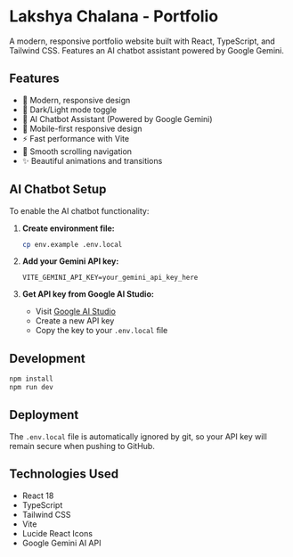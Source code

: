 # Lakshya Chalana - Portfolio

A modern, responsive portfolio website built with React, TypeScript, and Tailwind CSS. Features an AI chatbot assistant powered by Google Gemini.

## Features

- 🎨 Modern, responsive design
- 🌙 Dark/Light mode toggle
- 🤖 AI Chatbot Assistant (Powered by Google Gemini)
- 📱 Mobile-first responsive design
- ⚡ Fast performance with Vite
- 🎯 Smooth scrolling navigation
- ✨ Beautiful animations and transitions

## AI Chatbot Setup

To enable the AI chatbot functionality:

1. **Create environment file:**
   ```bash
   cp env.example .env.local
   ```

2. **Add your Gemini API key:**
   ```
   VITE_GEMINI_API_KEY=your_gemini_api_key_here
   ```

3. **Get API key from Google AI Studio:**
   - Visit [Google AI Studio](https://aistudio.google.com/)
   - Create a new API key
   - Copy the key to your `.env.local` file

## Development

```bash
npm install
npm run dev
```

## Deployment

The `.env.local` file is automatically ignored by git, so your API key will remain secure when pushing to GitHub.

## Technologies Used

- React 18
- TypeScript
- Tailwind CSS
- Vite
- Lucide React Icons
- Google Gemini AI API
